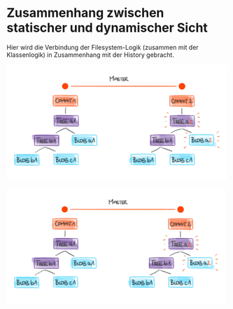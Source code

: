 # Zusammenhang zwischen statischer und dynamischer Sicht
Hier wird die Verbindung der Filesystem-Logik (zusammen mit der Klassenlogik) in Zusammenhang mit der History gebracht.

![Statische und dynamische Sicht](Statische-Dynamische-Sicht.jpg "Statische und dynamische Sicht")

<img src="Statische-Dynamische-Sicht.jpg" alt="Statische und dynamische Sicht" width="500"/>